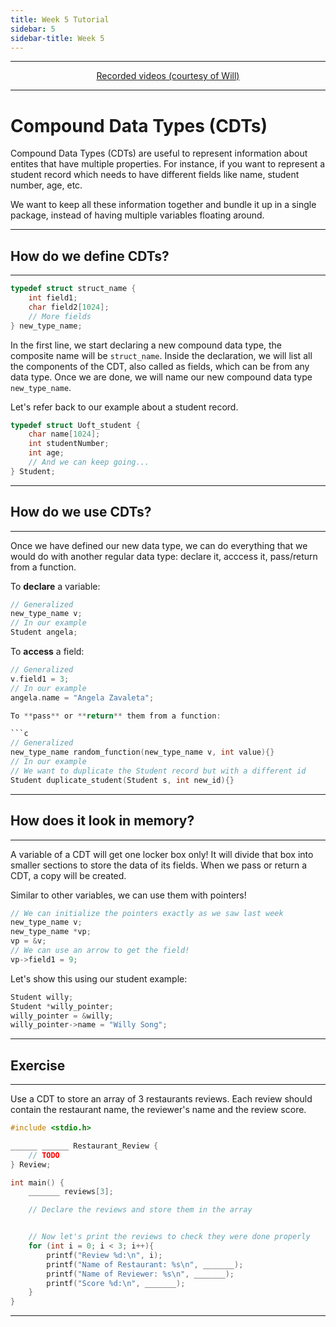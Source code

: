 ```yaml
---
title: Week 5 Tutorial
sidebar: 5
sidebar-title: Week 5
---
```



---


<p align="center"> <a href="https://www.youtube.com/"> Recorded videos (courtesy of Will) </a> </p>

---

# Compound Data Types (CDTs)

Compound Data Types (CDTs) are useful to represent information about entites that have multiple properties. For instance, if you want to represent a student record which needs to have different fields like name, student number, age, etc.

We want to keep all these information together and bundle it up in a single package, instead of having multiple variables floating around.

---

## How do we define CDTs?

---

```c
typedef struct struct_name {
    int field1;
    char field2[1024];
    // More fields
} new_type_name;
```

In the first line, we start declaring a new compound data type, the composite name will be ```struct_name```. Inside the declaration, we will list all the components of the CDT, also called as fields, which can be from any data type. Once we are done, we will name our new compound data type ```new_type_name```.

Let's refer back to our example about a student record.

```c
typedef struct Uoft_student {
    char name[1024];
    int studentNumber;
    int age;
    // And we can keep going...
} Student;
```

---

## How do we use CDTs?

---

Once we have defined our new data type, we can do everything that we would do with another regular data type: declare it, acccess it, pass/return from a function.

To **declare** a variable:

```c
// Generalized
new_type_name v;
// In our example
Student angela;
```

To **access** a field:

```c
// Generalized
v.field1 = 3;
// In our example
angela.name = "Angela Zavaleta";

To **pass** or **return** them from a function:

```c
// Generalized
new_type_name random_function(new_type_name v, int value){}
// In our example
// We want to duplicate the Student record but with a different id
Student duplicate_student(Student s, int new_id){}
```

---

## How does it look in memory?

---

A variable of a CDT will get one locker box only! It will divide that box into smaller sections to store the data of its fields. When we pass or return a CDT, a copy will be created.

Similar to other variables, we can use them with pointers!

```c
// We can initialize the pointers exactly as we saw last week
new_type_name v;
new_type_name *vp;
vp = &v;
// We can use an arrow to get the field!
vp->field1 = 9;
```

Let's show this using our student example:

```c
Student willy;
Student *willy_pointer;
willy_pointer = &willy;
willy_pointer->name = "Willy Song";
```

---

## Exercise

---

Use a CDT to store an array of 3 restaurants reviews. Each review should contain the restaurant name, the reviewer's name and the review score.


```c
#include <stdio.h>

______ ______ Restaurant_Review {
    // TODO
} Review;

int main() {
    _______ reviews[3];

    // Declare the reviews and store them in the array


    // Now let's print the reviews to check they were done properly
    for (int i = 0; i < 3; i++){
        printf("Review %d:\n", i);
        printf("Name of Restaurant: %s\n", _______);
        printf("Name of Reviewer: %s\n", _______);
        printf("Score %d:\n", _______);
    }
}
```
---